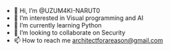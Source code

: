 - 👋 Hi, I’m @UZUM4KI-NARUT0
- 👀 I’m interested in Visual programming and AI
- 🌱 I’m currently learning Python
- 💞️ I’m looking to collaborate on Security
- 📫 How to reach me architectforareason@gmail.com

<!---
UZUM4KI-NARUT0/UZUM4KI-NARUT0 is a ✨ special ✨ repository because its `README.md` (this file) appears on your GitHub profile.
You can click the Preview link to take a look at your changes.
--->
